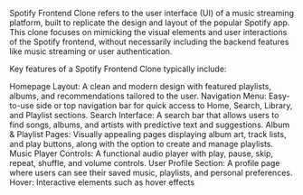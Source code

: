  Spotify Frontend Clone refers to the user interface (UI) of a music streaming platform, built to replicate the design and layout of the popular Spotify app. This clone focuses on mimicking the visual elements and user interactions of the Spotify frontend, without necessarily including the backend features like music streaming or user authentication.

Key features of a Spotify Frontend Clone typically include:

Homepage Layout: A clean and modern design with featured playlists, albums, and recommendations tailored to the user.
Navigation Menu: Easy-to-use side or top navigation bar for quick access to Home, Search, Library, and Playlist sections.
Search Interface: A search bar that allows users to find songs, albums, and artists with predictive text and suggestions.
Album & Playlist Pages: Visually appealing pages displaying album art, track lists, and play buttons, along with the option to create and manage playlists.
Music Player Controls: A functional audio player with play, pause, skip, repeat, shuffle, and volume controls.
User Profile Section: A profile page where users can see their saved music, playlists, and personal preferences.
Hover: Interactive elements such as hover effects

